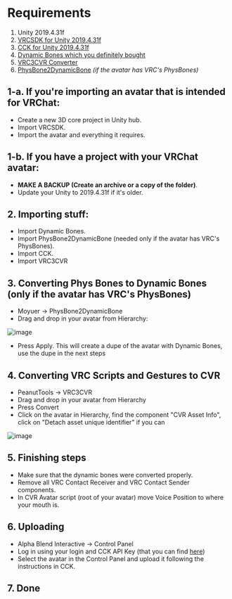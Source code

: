 # Requirements
1. Unity 2019.4.31f
1. [VRCSDK for Unity 2019.4.31f](https://vrchat.com/download/sdk3-avatars)
1. [CCK for Unity 2019.4.31f](https://files.abidata.io/static_web/ChilloutVR%20CCK%20v3.3%20RELEASE.unitypackage)
1. [Dynamic Bones which you definitely bought](https://www.google.com/search?q=dynamic+bones+unitypackage)
1. [VRC3CVR Converter](https://github.com/imagitama/vrc3cvr/releases)
1. [PhysBone2DynamicBone](https://booth.pm/en/items/4032295) _(if the avatar has VRC's PhysBones)_


## 1-a. If you're importing an avatar that is intended for VRChat:
* Create a new 3D core project in Unity hub.
* Import VRCSDK.
* Import the avatar and everything it requires.

## 1-b. If you have a project with your VRChat avatar:
* __**MAKE A BACKUP** (Create an archive or a copy of the folder)__.
* Update your Unity to 2019.4.31f if it's older.

## 2. Importing stuff:
* Import Dynamic Bones.
* Import PhysBone2DynamicBone (needed only if the avatar has VRC's PhysBones).
* Import CCK.
* Import VRC3CVR

## 3. Converting Phys Bones to Dynamic Bones (**only if the avatar has VRC's PhysBones**)
* Moyuer -> PhysBone2DynamicBone
* Drag and drop in your avatar from Hierarchy:

![image](https://user-images.githubusercontent.com/24230448/181514243-bcf09b16-2b2a-449f-a78f-11ff984332db.png)
* Press Apply. This will create a dupe of the avatar with Dynamic Bones, use the dupe in the next steps

## 4. Converting VRC Scripts and Gestures to CVR
* PeanutTools -> VRC3CVR
* Drag and drop in your avatar from Hierarchy
* Press Convert
* Click on the avatar in Hierarchy, find the component "CVR Asset Info", click on "Detach asset unique identifier" if you can

![image](https://user-images.githubusercontent.com/24230448/181520625-b04a305c-2059-481c-b529-f91164b55a80.png)

## 5. Finishing steps
* Make sure that the dynamic bones were converted properly.
* Remove all VRC Contact Receiver and VRC Contact Sender components.
* In CVR Avatar script (root of your avatar) move Voice Position to where your mouth is.

## 6. Uploading
* Alpha Blend Interactive -> Control Panel
* Log in using your login and CCK API Key (that you can find [here](https://hub.abinteractive.net/my?cat=edit))
* Select the avatar in the Control Panel and upload it following the instructions in CCK.

## 7. Done
